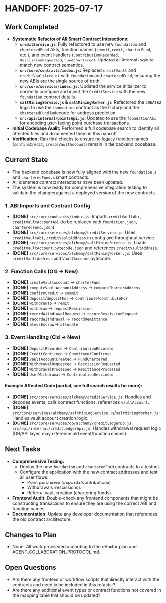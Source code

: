 # HANDOFF: 2025-07-17

## Work Completed
- **Systematic Refactor of All Smart Contract Interactions:**
  - **`creditService.js`:** Fully refactored to use new `foundation` and `charteredFund` ABIs, function names (`commit`, `remit`, `charterFund`, etc.), and event handlers (`ContributionRecorded`, `RescissionRequested`, `FundChartered`). Updated all internal logic to match new contract semantics.
  - **`src/core/contracts/index.js`:** Replaced `creditVault` and `creditVaultAccount` with `foundation` and `charteredFund`, ensuring the new ABIs are the single source of truth.
  - **`src/core/services/index.js`:** Updated the service initializer to correctly configure and inject the `CreditService` with the new `foundation` contract details.
  - **`saltMiningService.js` & `saltMiningWorker.js`:** Refactored the `CREATE2` logic to use the `foundation` contract as the factory and the `charteredFund` bytecode for address prediction.
  - **`src/api/internal/pointsApi.js`:** Updated to use the `foundationAbi` for encoding user-facing point purchase transactions.
- **Initial Codebase Audit:** Performed a full codebase search to identify all affected files and documented them in this handoff.
- **Verification:** Ran final checks to ensure no legacy function names (`confirmCredit`, `createVaultAccount`) remain in the backend codebase.

## Current State
- The backend codebase is now fully aligned with the new `foundation.s` and `charteredFund.s` smart contracts.
- All identified contract interactions have been updated.
- The system is now ready for comprehensive integration testing to validate the changes against a deployed version of the new contracts.

### 1. ABI Imports and Contract Config
- **[DONE]** `src/core/contracts/index.js`: Imports `creditVaultAbi`, `creditVaultAccountAbi` (to be replaced with `foundation.json`, `charteredFund.json`).
- **[DONE]** `src/core/services/alchemy/creditService.js`: Uses `creditVaultAbi`, `creditVaultAddress` in config and throughout service.
- **[DONE]** `src/core/services/alchemy/saltMiningService.js`: Loads `creditVaultAccount.bytecode.json` and references `creditVaultAddress`.
- **[DONE]** `src/core/services/alchemy/saltMiningWorker.js`: Uses `creditVaultAddress` and `VaultAccount` bytecode.

### 2. Function Calls (Old → New)
- **[DONE]** `createVaultAccount` → `charterFund`
- **[DONE]** `computeVaultAccountAddress` → `computeCharterAddress`
- **[DONE]** `confirmCredit` → `commit`
- **[DONE]** `deposit`/`depositFor` → `contribute`/`contributeFor`
- **[DONE]** `withdrawTo` → `remit`
- **[DONE]** `withdraw` → `requestRescission`
- **[DONE]** `recordWithdrawalRequest` → `recordRescissionRequest`
- **[DONE]** `recordWithdrawal` → `recordRemittance`
- **[DONE]** `blessEscrow` → `allocate`

### 3. Event Handling (Old → New)
- **[DONE]** `DepositRecorded` → `ContributionRecorded`
- **[DONE]** `CreditConfirmed` → `CommitmentConfirmed`
- **[DONE]** `VaultAccountCreated` → `FundChartered`
- **[DONE]** `WithdrawalRequested` → `RescissionRequested`
- **[DONE]** `WithdrawalProcessed` → `RemittanceProcessed`
- **[DONE]** `UserWithdrawal` → `ContributionRescinded`

#### Example Affected Code (partial, see full search results for more):
- **[DONE]** `src/core/services/alchemy/creditService.js`: Handles and decodes events, calls contract functions, references `vaultAccount`.
- **[DONE]** `src/core/services/alchemy/saltMiningService.js`/`saltMiningWorker.js`: Handles vault account creation logic.
- **[DONE]** `src/core/services/db/alchemy/creditLedgerDb.js`, `src/api/internal/creditLedgerApi.js`: Handles withdrawal request logic (DB/API layer, may reference old event/function names).

## Next Tasks
- **Comprehensive Testing:**
  - Deploy the new `foundation` and `charteredFund` contracts to a testnet.
  - Configure the application with the new contract addresses and test all user flows:
    - Point purchases (deposits/contributions).
    - Withdrawals (rescissions).
    - Referral vault creation (chartering funds).
- **Frontend Audit:** Double-check any frontend components that might be constructing transactions to ensure they are using the correct ABI and function names.
- **Documentation:** Update any developer documentation that references the old contract architecture.

## Changes to Plan
- None. All work proceeded according to the refactor plan and AGENT_COLLABORATION_PROTOCOL.md.

## Open Questions
- Are there any frontend or workflow scripts that directly interact with the contracts and need to be included in this refactor?
- Are there any additional event types or contract functions not covered in the mapping table that should be updated? 
